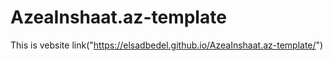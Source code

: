 # AzeaInshaat.az-template
This is vebsite link("https://elsadbedel.github.io/AzeaInshaat.az-template/")
